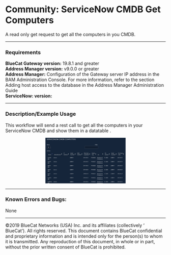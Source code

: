 # **Community: ServiceNow CMDB Get Computers**
A read only get request to get all the computers in you CMDB.
___

### Requirements
**BlueCat Gateway version:** 19.8.1 and greater <br/>
**Address Manager version:** v9.0.0 or greater <br/>
**Address Manager:**  Configuration of the Gateway server IP address in the BAM Administration Console. For more information, refer to the section Adding host access to the database in the Address Manager Administration Guide </br>
**ServiceNow: version:** </br>

___

### Description/Example Usage
This workflow will send a rest call to get all the computers in your ServiceNow CMDB and show them in a datatable . 


<p align="center">
  <img width="50%" height="50%" src="img/cmdb_computers.png">
</p>

___

### Known Errors and Bugs: 

None

___

©2019 BlueCat Networks (USA) Inc. and its affiliates (collectively ‘ BlueCat’). All rights reserved.
This document contains BlueCat confidential and proprietary information and is intended only for the person(s) to whom it is transmitted.
Any reproduction of this document, in whole or in part, without the prior written consent of BlueCat is prohibited.
